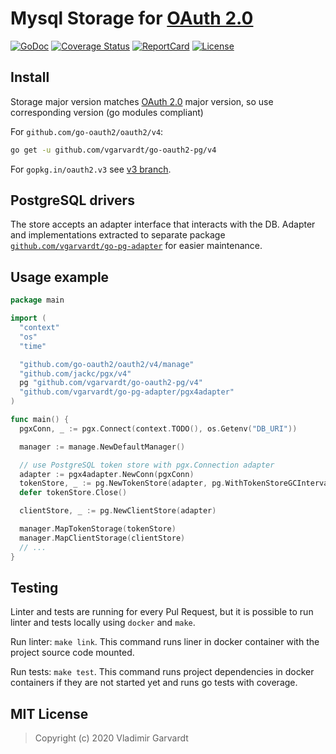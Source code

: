# Mysql Storage for [OAuth 2.0](https://github.com/go-oauth2/oauth2)

[![GoDoc](https://godoc.org/github.com/vgarvardt/go-oauth2-pg?status.svg)](https://godoc.org/github.com/vgarvardt/go-oauth2-pg)
[![Coverage Status](https://codecov.io/gh/vgarvardt/go-oauth2-pg/branch/master/graph/badge.svg)](https://codecov.io/gh/vgarvardt/go-oauth2-pg)
[![ReportCard](https://goreportcard.com/badge/github.com/vgarvardt/go-oauth2-pg)](https://goreportcard.com/report/github.com/vgarvardt/go-oauth2-pg)
[![License](https://img.shields.io/npm/l/express.svg)](http://opensource.org/licenses/MIT)

## Install

Storage major version matches [OAuth 2.0](https://github.com/go-oauth2/oauth2) major version,
so use corresponding version (go modules compliant)

For `github.com/go-oauth2/oauth2/v4`:

```bash
go get -u github.com/vgarvardt/go-oauth2-pg/v4
```

For `gopkg.in/oauth2.v3` see [v3 branch](https://github.com/vgarvardt/go-oauth2-pg/tree/v3).

## PostgreSQL drivers

The store accepts an adapter interface that interacts with the DB.
Adapter and implementations extracted to separate
package [`github.com/vgarvardt/go-pg-adapter`](https://github.com/vgarvardt/go-pg-adapter) for easier maintenance.

## Usage example

```go
package main

import (
  "context"
  "os"
  "time"

  "github.com/go-oauth2/oauth2/v4/manage"
  "github.com/jackc/pgx/v4"
  pg "github.com/vgarvardt/go-oauth2-pg/v4"
  "github.com/vgarvardt/go-pg-adapter/pgx4adapter"
)

func main() {
  pgxConn, _ := pgx.Connect(context.TODO(), os.Getenv("DB_URI"))

  manager := manage.NewDefaultManager()

  // use PostgreSQL token store with pgx.Connection adapter
  adapter := pgx4adapter.NewConn(pgxConn)
  tokenStore, _ := pg.NewTokenStore(adapter, pg.WithTokenStoreGCInterval(time.Minute))
  defer tokenStore.Close()

  clientStore, _ := pg.NewClientStore(adapter)

  manager.MapTokenStorage(tokenStore)
  manager.MapClientStorage(clientStore)
  // ...
}
```

## Testing

Linter and tests are running for every Pul Request, but it is possible to run linter
and tests locally using `docker` and `make`.

Run linter: `make link`. This command runs liner in docker container with the project
source code mounted.

Run tests: `make test`. This command runs project dependencies in docker containers
if they are not started yet and runs go tests with coverage.

## MIT License

> Copyright (c) 2020 Vladimir Garvardt
